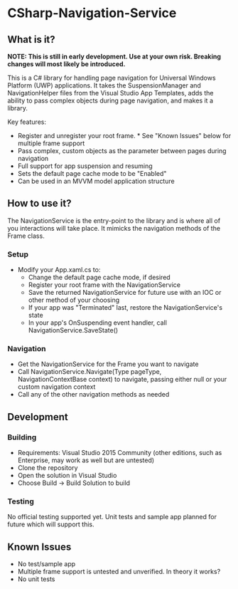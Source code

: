 # CSharp-Navigation-Service

## What is it?
**NOTE: This is still in early development. Use at your own risk. Breaking changes will most likely be introduced.**

This is a C# library for handling page navigation for Universal Windows Platform (UWP) applications. It takes the SuspensionManager and NavigationHelper files from the Visual Studio App Templates, adds the ability to pass complex objects during page navigation, and makes it a library.

Key features:
* Register and unregister your root frame. * See "Known Issues" below for multiple frame support
* Pass complex, custom objects as the parameter between pages during navigation
* Full support for app suspension and resuming
* Sets the default page cache mode to be "Enabled"
* Can be used in an MVVM model application structure

## How to use it?
The NavigationService is the entry-point to the library and is where all of you interactions will take place. It mimicks the navigation methods of the Frame class.

### Setup
* Modify your App.xaml.cs to:
  * Change the default page cache mode, if desired
  * Register your root frame with the NavigationService
  * Save the returned NavigationService for future use with an IOC or other method of your choosing
  * If your app was "Terminated" last, restore the NavigationService's state
  * In your app's OnSuspending event handler, call NavigationService.SaveState()

### Navigation
* Get the NavigationService for the Frame you want to navigate
* Call NavigationService.Navigate(Type pageType, NavigationContextBase context) to navigate, passing either null or your custom navigation context
* Call any of the other navigation methods as needed

## Development

### Building
* Requirements: Visual Studio 2015 Community (other editions, such as Enterprise, may work as well but are untested)
* Clone the repository
* Open the solution in Visual Studio
* Choose Build -> Build Solution to build

### Testing
No official testing supported yet. Unit tests and sample app planned for future which will support this.

## Known Issues
* No test/sample app
* Multiple frame support is untested and unverified. In theory it works?
* No unit tests
